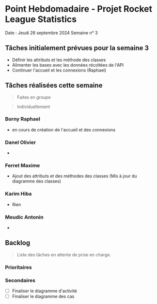# Point Hebdomadaire - Projet Rocket League Statistics

Date : Jeudi 26 septembre 2024
Semaine n° 3

## Tâches initialement prévues pour la semaine 3

- Définir les attributs et les méthode des classes
- Alimenter les bases avec les données récoltées de l'API
- Continuer l'accueil et les connexions (Raphael)

## Tâches réalisées cette semaine
> Faites en groupe


> Individuellement
### Borny Raphael

- en cours de création de l'accueil et des connexions


### Danel Olivier

-


### Ferret Maxime

- Ajout des attributs et des méthodes des classes (Mis à jour du diagramme des classes)


### Karim Hiba

- Rien 


### Meudic Antonin

-


## Backlog

> Liste des tâches en attente de prise en charge.

### Prioritaires


### Secondaires

- [ ] Finaliser le diagramme d'activité
- [ ] Finaliser le diagramme des cas
